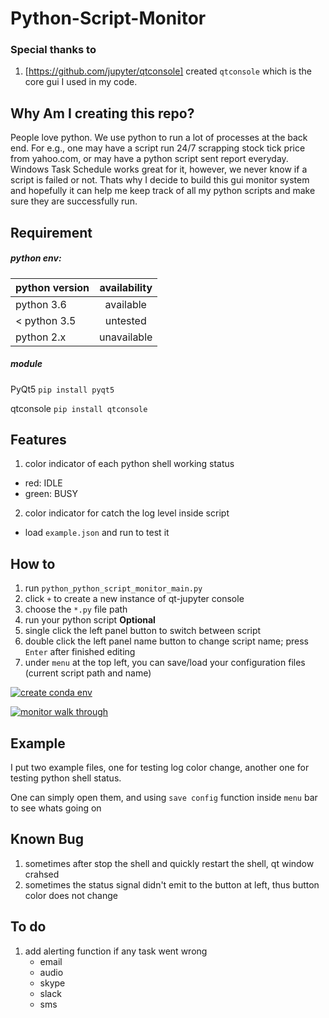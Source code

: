 # Python-Script-Monitor

### Special thanks to 
1. [https://github.com/jupyter/qtconsole] created `qtconsole` which is the core gui I used in my code.

## Why Am I creating this repo?
People love python. We use python to run a lot of processes at the back end. 
For e.g., one may have a script run 24/7 scrapping stock tick price from yahoo.com, or may have a python script sent report everyday. Windows Task Schedule works great for it, however, we never know if a script is failed or not. Thats why I decide to build this gui monitor system and hopefully it can help me keep track of all my python scripts and make sure they are successfully run.

## Requirement
##### python env:

| python version        | availability |
| ------------- |:-------------:|
|python 3.6| available |
|< python 3.5 | untested     |
|python 2.x| unavailable |

##### module
PyQt5 `pip install pyqt5`

qtconsole `pip install qtconsole`

## Features
1. color indicator of each python shell working status
* red: IDLE
* green: BUSY

2. color indicator for catch the log level inside script
* load `example.json` and run to test it




## How to 
1. run `python_python_script_monitor_main.py`
2. click `+` to create a new instance of qt-jupyter console
3. choose the `*.py` file path
4. run your python script
__Optional__
1. single click the left panel button to switch between script
2. double click the left panel name button to change script name; press `Enter` after finished editing
3. under `menu` at the top left, you can save/load your configuration files (current script path and name)

[![create conda env](http://img.youtube.com/vi/hGsZjHFV3vo/0.jpg)](https://www.youtube.com/watch?v=hGsZjHFV3vo)

[![monitor walk through](http://img.youtube.com/vi/ZEiStEWXi_0/0.jpg)](https://www.youtube.com/watch?v=ZEiStEWXi_0)

## Example
I put two example files, one for testing log color change, another one for testing python shell status.

One can simply open them, and using `save config` function inside `menu` bar to see whats going on


## Known Bug
1. sometimes after stop the shell and quickly restart the shell, qt window crahsed
2. sometimes the status signal didn't emit to the button at left, thus button color does not change


## To do
1. add alerting function if any task went wrong
    * email
    * audio
    * skype
    * slack
    * sms
    
